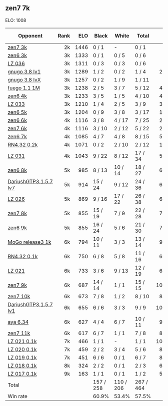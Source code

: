 ## zen7 7k ##

ELO: 1008

Opponent | Rank | ELO | Black | White | Total | Win rate
---------|-----:|----:|-------|-------|-------|-------:
[zen7 3k](zen7%203k.md) | 2k | 1446 | 0 / 1 | - | 0 / 1 | 0.0%
[zen6 3k](zen6%203k.md) | 3k | 1333 | 0 / 1 | 0 / 5 | 0 / 6 | 0.0%
[LZ 036](LZ%20036.md) | 3k | 1311 | 0 / 3 | 0 / 3 | 0 / 6 | 0.0%
[gnugo 3.8 lv1](gnugo%203.8%20lv1.md) | 3k | 1289 | 1 / 2 | 0 / 2 | 1 / 4 | 25.0%
[gnugo 3.8 lvX](gnugo%203.8%20lvX.md) | 3k | 1257 | 0 / 2 | 1 / 9 | 1 / 11 | 9.1%
[fuego 1.1 1M](fuego%201.1%201M.md) | 3k | 1238 | 2 / 5 | 3 / 7 | 5 / 12 | 41.7%
[zen6 4k](zen6%204k.md) | 3k | 1233 | 3 / 5 | 1 / 5 | 4 / 10 | 40.0%
[LZ 033](LZ%20033.md) | 3k | 1210 | 1 / 4 | 2 / 5 | 3 / 9 | 33.3%
[zen6 5k](zen6%205k.md) | 3k | 1204 | 0 / 9 | 3 / 8 | 3 / 17 | 17.6%
[zen6 6k](zen6%206k.md) | 4k | 1116 | 3 / 8 | 4 / 17 | 7 / 25 | 28.0%
[zen7 6k](zen7%206k.md) | 4k | 1116 | 3 / 10 | 2 / 12 | 5 / 22 | 22.7%
[zen6 7k](zen6%207k.md) | 4k | 1085 | 4 / 7 | 4 / 8 | 8 / 15 | 53.3%
[RN4.32 0.2k](RN4.32%200.2k.md) | 4k | 1071 | 0 / 2 | 2 / 10 | 2 / 12 | 16.7%
[LZ 031](LZ%20031.md) | 4k | 1043 | 9 / 22 | 8 / 12 | 17 / 34 | 50.0%
[zen6 8k](zen6%208k.md) | 5k | 985 | 8 / 13 | 10 / 14 | 18 / 27 | 66.7%
[DariushGTP3.1.5.7 lv7](DariushGTP3.1.5.7%20lv7.md) | 5k | 914 | 15 / 24 | 9 / 12 | 24 / 36 | 66.7%
[LZ 026](LZ%20026.md) | 5k | 869 | 9 / 16 | 17 / 22 | 26 / 38 | 68.4%
[zen7 8k](zen7%208k.md) | 5k | 855 | 15 / 19 | 7 / 9 | 22 / 28 | 78.6%
[zen6 9k](zen6%209k.md) | 5k | 855 | 16 / 24 | 5 / 6 | 21 / 30 | 70.0%
[MoGo release3 1k](MoGo%20release3%201k.md) | 6k | 794 | 10 / 11 | 3 / 3 | 13 / 14 | 92.9%
[RN4.32 0.1k](RN4.32%200.1k.md) | 6k | 750 | 6 / 8 | 5 / 8 | 11 / 16 | 68.8%
[LZ 021](LZ%20021.md) | 6k | 733 | 3 / 6 | 9 / 13 | 12 / 19 | 63.2%
[zen7 9k](zen7%209k.md) | 6k | 687 | 14 / 14 | 1 / 1 | 15 / 15 | 100.0%
[zen7 10k](zen7%2010k.md) | 6k | 673 | 7 / 8 | 1 / 2 | 8 / 10 | 80.0%
[DariushGTP3.1.5.7 lv1](DariushGTP3.1.5.7%20lv1.md) | 6k | 655 | 6 / 6 | 3 / 3 | 9 / 9 | 100.0%
[aya 6.34](aya%206.34.md) | 6k | 627 | 4 / 4 | 6 / 7 | 10 / 11 | 90.9%
[zen7 11k](zen7%2011k.md) | 6k | 617 | 6 / 7 | 1 / 1 | 7 / 8 | 87.5%
[LZ 021 0.1k](LZ%20021%200.1k.md) | 7k | 466 | 1 / 1 | - | 1 / 1 | 100.0%
[LZ 020 0.1k](LZ%20020%200.1k.md) | 7k | 459 | 2 / 2 | 3 / 4 | 5 / 6 | 83.3%
[LZ 019 0.1k](LZ%20019%200.1k.md) | 7k | 451 | 6 / 6 | 0 / 1 | 6 / 7 | 85.7%
[LZ 018 0.1k](LZ%20018%200.1k.md) | 8k | 324 | 2 / 2 | 0 / 1 | 2 / 3 | 66.7%
[LZ 017 0.1k](LZ%20017%200.1k.md) | 9k | 163 | 1 / 1 | 0 / 1 | 1 / 2 | 50.0%
Total | | | 157 / 258 | 110 / 206 | 267 / 464 | 
Win rate| | | 60.9% | 53.4% | 57.5% | 
